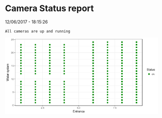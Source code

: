Camera Status report
================
12/06/2017 - 18:15:26

    All cameras are up and running

![](camreport_files/figure-markdown_github/unnamed-chunk-2-1.png)
